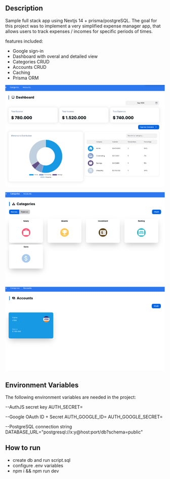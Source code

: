 
## Description

Sample full stack app using Nextjs 14 + prisma/postgreSQL. The goal for this project was to implement a very simplified expense manager app, that allows users to track expenses / incomes for specific periods of times.

features included:
- Google sign-in
- Dashboard with overal and detailed view
- Categories CRUD
- Accounts CRUD
- Caching
- Prisma ORM

![App Screenshot](/public/screenshots/dashboard.png)

![App Screenshot](/public/screenshots/categories.png)

![App Screenshot](/public/screenshots/accounts.png)


## Environment Variables
The following environment variables are needed in the project:

--AuthJS secret key
AUTH_SECRET=

--Google OAuth ID + Secret 
AUTH_GOOGLE_ID=
AUTH_GOOGLE_SECRET=

--PostgreSQL connection string
DATABASE_URL="postgresql://x:y@host:port/db?schema=public"


## How to run

 - create db and run script.sql
 - configure .env variables
 - npm i && npm run dev